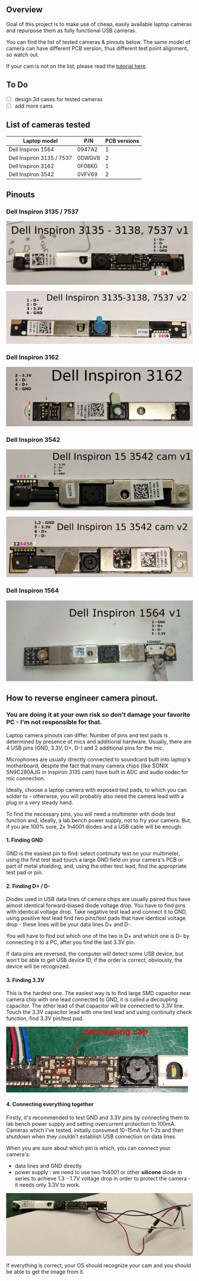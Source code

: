 ## Overview
Goal of this project is to make use of cheap, easily available laptop cameras and repurpose them as fully functional USB cameras.

You can find the list of tested cameras & pinouts below. The same model of camera can have different PCB version, thus different test point alignment, so watch out.

If your cam is not on the list, please read the [tutorial here](#how-to-reverse-engineer-camera-pinout).

## To Do
- [ ] design 3d cases for tested cameras
- [ ] add more cams

## List of cameras tested

Laptop model|P/N|PCB versions
--|--|--
Dell Inspiron 1564|0947A2|1
Dell Inspiron 3135 / 7537|0DWGV8|2
Dell Inspiron 3162|0F08KG|1
Dell Inspiron 3542|0VFV69|2

## Pinouts
### Dell Inspiron 3135 / 7537

![Dell Inspiron 3135 / 7537 camera](cam_models/inspiron_3135/inspiron_3135_7537_v1.jpg)

![Dell Inspiron 3135 / 7537 camera](cam_models/inspiron_3135/inspiron_3135_7537_v2.jpg)

### Dell Inspiron 3162

![Dell Inspiron 3162 camera](cam_models/inspiron_3162/inspiron_3162.jpg)

### Dell Inspiron 3542

![Dell Inspiron 3542 camera](cam_models/inspiron_3542/inspiron_15_3542_v1.jpg)

![Dell Inspiron 3542 camera](cam_models/inspiron_3542/inspiron_15_3542_v2.jpg)

### Dell Inspiron 1564

![Dell Inspiron 1564 camera](cam_models/inspiron_1564/inspiron_1564_v1.jpg)

## How to reverse engineer camera pinout.

### You are doing it at your own risk so don’t damage your favorite PC - I'm not responsible for that.

Laptop camera pinouts can differ. Number of pins and test pads is determined by presence of mics and additional hardware. Usually, there are 4 USB pins (GND, 3.3V, D+, D-) and 2 additional pins for the mic.

Microphones are usually directly connected to soundcard built into laptop's motherboard, despite the fact that many camera chips (like SONIX SN9C280AJG in Inspiron 3135 cam) have built in ADC and audio codec for mic connection.

Ideally, choose a laptop camera with exposed test pads, to which you can solder to - otherwise, you will probably also need the camera lead with a plug or a very steady hand.

To find the necessary pins, you will need a multimeter with diode test function and, ideally, a lab bench power supply, not to fry your camera. But, if you are 100% sure, 2x 1n4001 diodes and a USB cable will be enough.

####  1. Finding GND
GND is the easiest pin to find: select continuity test on your multimeter, using the first test lead touch a large GND field on your camera's PCB or part of metal shielding, and, using the other test lead, find the appropriate test pad or pin.

####  2. Finding D+ / D-
Diodes used in USB data lines of camera chips are usually paired thus have almost identical forward-biased diode voltage drop. You have to find pins with identical voltage drop.
Take negative test lead and connect it to GND, using positive test lead find two pins/test pads that have identical voltage drop - these lines will be your data lines D+ and D-.

You will have to find out which one of the two is D+ and which one is D- by connecting it to a PC, after you find the last 3.3V pin.

If data pins are reversed, the computer will detect some USB device, but won't be able to get USB device ID, if the order is correct, obviously, the device will be recognized.

#### 3. Finding 3.3V
This is the hardest one. The easiest way is to find large SMD capacitor near camera chip with one lead connected to GND, it is called a decoupling capacitor. The other lead of that capacitor will be connected to 3.3V line. Touch the 3.3V capacitor lead with one test lead and using continuity check function, find 3.3V pin/test pad.

![Image of decoupling cap](https://raw.githubusercontent.com/JacobPCL/cheap_webcam/master/images/de_cap.jpg)

#### 4. Connecting everything together
Firstly, it's recommended to test GND and 3.3V pins by connecting them to lab bench power supply and setting overcurrent protection to 100mA.
Cameras which I've tested, initially consumed 10-15mA for 1-2s and then shutdown when they couldn’t establish USB connection on data lines.

When you are sure about which pin is which, you can connect your camera's:
* data lines and GND directly
* power supply : we need to use two 1n4001 or other **silicone** diode in series to achieve 1.3 - 1.7V voltage drop in order to protect the camera - it needs only 3.3V to work.

![Image of wire connection](https://raw.githubusercontent.com/JacobPCL/cheap_webcam/master/images/1n4001.jpg)

If everything is correct, your OS should recognize your cam and you should be able to get the image from it.
